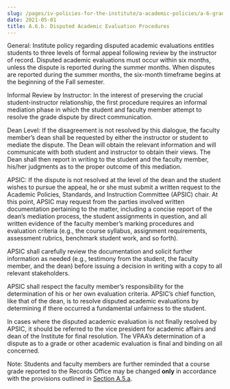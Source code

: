```yaml
---
slug: /pages/iv-policies-for-the-institute/a-academic-policies/a-6-grades-credits-and-academic-policies/a-6-b-disputed-academic-evaluation-procedures
date: 2021-05-01
title: A.6.b. Disputed Academic Evaluation Procedures
---
```

General: Institute policy regarding disputed academic evaluations entitles students to three levels of formal appeal following review by the instructor of record. Disputed academic evaluations must occur within six months, unless the dispute is reported during the summer months. When disputes are reported during the summer months, the six-month timeframe begins at the beginning of the Fall semester.

Informal Review by Instructor: In the interest of preserving the crucial student-instructor relationship, the first procedure requires an informal mediation phase in which the student and faculty member attempt to resolve the grade dispute by direct communication.

Dean Level: If the disagreement is not resolved by this dialogue, the faculty member’s dean shall be requested by either the instructor or student to mediate the dispute. The Dean will obtain the relevant information and will communicate with both student and instructor to obtain their views. The Dean shall then report in writing to the student and the faculty member, his/her judgments as to the proper outcome of this mediation.

APSIC: If the dispute is not resolved at the level of the dean and the student wishes to pursue the appeal, he or she must submit a written request to the Academic Policies, Standards, and Instruction Committee (APSIC) chair. At this point, APSIC may request from the parties involved written documentation pertaining to the matter, including a concise report of the dean’s mediation process, the student assignments in question, and all written evidence of the faculty member’s marking procedures and evaluation criteria (e.g., the course syllabus, assignment requirements, assessment rubrics, benchmark student work, and so forth).

APSIC shall carefully review the documentation and solicit further information as needed (e.g., testimony from the student, the faculty member, and the dean) before issuing a decision in writing with a copy to all relevant stakeholders.

APSIC shall respect the faculty member’s responsibility for the determination of his or her own evaluation criteria. APSIC’s chief function, like that of the dean, is to resolve disputed academic evaluations by determining if there occurred a fundamental unfairness to the student.

In cases where the disputed academic evaluation is not finally resolved by APSIC, it should be referred to the vice president for academic affairs and dean of the Institute for final resolution. The VPAA’s determination of a dispute as to a grade or other academic evaluation is final and binding on all concerned.

Note: Students and faculty members are further reminded that a course grade reported to the Records Office may be changed **only** in accordance with the provisions outlined in [Section A.5.a](/pages/iv-policies-for-the-institute/a-academic-policies/a-5-instruction/a-5-a-assessment-and-grading).
